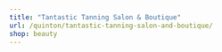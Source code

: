 ```yaml
---
title: "Tantastic Tanning Salon & Boutique"
url: /quinton/tantastic-tanning-salon-and-boutique/
shop: beauty
---
```


